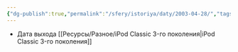 ```yaml
---
{"dg-publish":true,"permalink":"/sfery/istoriya/daty/2003-04-28/","tags":["История"]}
---
```


- Дата выхода [[Ресурсы/Разное/iPod Classic 3-го поколения\|iPod Classic 3-го поколения]]
